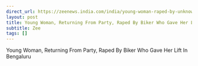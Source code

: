 ```yaml
---
direct_url: https://zeenews.india.com/india/young-woman-raped-by-unknown-biker-after-hitchhiking-in-bengaluru-2779712.html
layout: post
title: Young Woman, Returning From Party, Raped By Biker Who Gave Her Lift In Bengaluru
subtitle: Zee
tags: []
---
```


Young Woman, Returning From Party, Raped By Biker Who Gave Her Lift In Bengaluru
